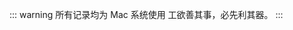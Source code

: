 ::: warning 所有记录均为 Mac 系统使用
工欲善其事，必先利其器。
:::

<script setup>
import index from './index.vue'

const data = [
  {
    text: "影音阅读",
    items: [
      {
        text: "IINA",
        type: "播放器",
        desc: "适用于 macOS 的现代媒体播放器。",
        link: "https://iina.io/",
        github: "https://github.com/iina/iina",
        tags: [{ text: "免费", type: "tip" }],
      },
      {
        text: "Infuse",
        type: "播放器",
        icon: "/Infuse.png",
        link: "https://firecore.cn/infuse",
        tags: [{ text: "收费", type: "warning" }],
        desc: "优雅强大的视频播放器，支持几乎所有视频格式，适用于iPhone、iPad、Apple TV和Mac。",
      },
      {
        text: "MarkMark",
        type: "网址记录",
        icon: "/MarkMark.png",
        link: "https://apps.apple.com/cn/app/markmark/id6475077023",
        tags: [{ text: "收费", type: "warning" }],
        desc: "全新的收藏工具，帮助你收集和整理文章、网站和各类网页，超越普通书签和稍后阅读应用的功能。",
      },
      {
        text: "Chrome",
        type: "浏览器",
        desc: "Chrome，不一样的浏览器体验",
        icon: "/chrome.png",
        link: "https://www.google.cn/intl/zh-CN/chrome/",
        tags: [{ text: "免费", type: "tip" }],
      },
      {
        text: "Spark",
        type: "邮件客户端",
        desc: "智能、直观的电子邮件客户端，帮助您轻松管理收件箱，支持多账户、智能通知和团队协作功能。",
        link: "https://sparkmailapp.com/",
        tags: [
          { text: "基础免费", type: "tip" },
          { text: "订阅", type: "warning" }
        ],
      },
    ],
  },
  {
    text: "小工具",
    items: [
      {
        text: "Itsycal",
        type: "日历",
        desc: "Itsycal 是一个微型菜单栏日历。如果需要，它会将您的事件显示为 Mac 日历应用程序的伴侣。",
        link: "https://www.mowglii.com/itsycal/",
        tags: [{ text: "免费", type: "tip" }],
      },
      {
        text: "Easydict",
        type: "翻译",
        icon: "/Easydict.png",
        link: "https://github.com/tisfeng/Easydict",
        tags: [{ text: "免费", type: "tip" }],
        desc: "Easydict 是一个简洁易用的词典翻译 macOS App，能够轻松优雅地查找单词或翻译文本。",
      },
      {
        text: "Strongbox",
        type: "密码记录",
        desc: "功能强大的密码管理器，安全可靠，支持iPhone、iPad和Mac，不必再忘记密码。",
        link: "https://strongboxsafe.com/",
        tags: [{ text: "收费", type: "warning" }],
      },
      {
        text: "iShot Pro",
        type: "截图",
        icon: "/iShotPro.webp",
        link: "https://www.better365.cn/ishot.html",
        tags: [{ text: "收费", type: "warning" }],
        desc: "截图、长截图、全屏带壳截图、贴图、标注、取色、录屏、录音、OCR、翻译，一个顶十个，样样皆优秀！",
      },
      {
        text: "PasteNow",
        type: "剪贴板",
        link: "https://pastenow.app/",
        tags: [{ text: "收费", type: "warning" }],
        desc: "跨平台剪贴板管理工具，专注隐私与易用，通过iCloud同步所有iOS和macOS设备的剪贴板记录。",
      },
      {
        text: "MonitorControl",
        type: "显示器调节",
        icon: "/MonitorControl.png",
        link: "https://github.com/MonitorControl/MonitorControl",
        github: "https://github.com/MonitorControl/MonitorControl",
        desc: "控制外部显示器的亮度和音量，并显示本机OSD。使用menulet滑块或键盘，包括本机Apple键！",
        tags: [{ text: "免费", type: "tip" }],
      },
      {
        text: "Manico",
        type: "小工具",
        link: "https://manico.im/#home",
        tags: [{ text: "收费", type: "warning" }],
        desc: "Manico 是一个为 macOS 设计的快速的 App 启动和切换工具",
      },
    ],
  },
  {
    text: "系统",
    items: [
      {
        text: "Homebrew",
        type: "App 管理",
        link: "https://brew.sh/",
        github: "https://github.com/Homebrew/brew",
        tags: [{ text: "免费", type: "tip" }],
        desc: "macOS（或Linux）的缺失包管理器，轻松安装各类软件。",
      },
      {
        text: "Keka",
        type: "解压缩",
        icon: "/Keka.png",
        link: "https://www.keka.io/",
        tags: [{ text: "官网免费", type: "tip" }],
        desc: "macOS文件压缩解压工具，存储更多内容，保护隐私共享文件。",
      },
      {
        text: "raycast",
        type: "启动器",
        link: "https://www.raycast.com/",
        tags: [
          { text: "基础免费", type: "tip" },
          { text: "收费", type: "warning" },
        ],
        desc: "极速可扩展的启动器，帮助你完成任务、计算、分享链接等多种功能。",
      },
      {
        text: "proxyman",
        type: "拦截",
        link: "https://proxyman.io/",
        tags: [
          { text: "基础免费", type: "tip" },
          { text: "收费", type: "warning" },
        ],
        desc: "一流的macOS原生应用，用于捕获、解密和模拟HTTP/HTTPS流量，提供全面的调试工具。",
      },
      {
        text: "网速&电池",
        type: "网速",
        desc: "实时网速 & 电池健康",
        icon: "/internetSpeed.webp",
        link: "https://apps.apple.com/cn/app/%E7%BD%91%E9%80%9F-%E7%94%B5%E6%B1%A0/id1387780159?mt=12",
        tags: [{ text: "收费", type: "warning" }],
      },
      {
        text: "App Cleaner & Uninstaller",
        type: "卸载",
        desc: "智能、直观且高效的Mac清理工具，用于卸载应用程序并管理各类扩展。",
        icon: "/Uninstaller.png",
        link: "https://nektony.com/mac-app-cleaner",
        tags: [{ text: "收费", type: "warning" }],
      },
      {
        text: "AdGuard",
        type: "广告拦截",
        link: "https://adguard.app/zh_cn/adguard-mac/overview.html",
        tags: [{ text: "收费", type: "warning" }],
        desc: "专为macOS设计的独立广告拦截程序，提供比浏览器扩展更多功能，拦截各种应用内广告，保护隐私。",
      },
      {
        text: "Bartender",
        type: "状态栏",
        link: "https://www.macbartender.com/",
        tags: [{ text: "收费", type: "warning" }],
        desc: "强大的菜单栏管理工具，让你完全控制菜单栏项目的显示与隐藏，支持快速显示、搜索和自定义快捷键。",
      },
      {
        text: "Shadowrocket",
        type: "代理",
        desc: "基于规则的代理工具客户端，适用于iPhone/iPad。",
        icon: "/Shadowrocket.png",
        link: "https://apps.apple.com/us/app/shadowrocket/id932747118?l=zh-Hans-CN",
        tags: [
          { text: "收费", type: "warning" },
          { text: "外区", type: "warning" },
        ],
      },
    ],
  },
  {
    text: "弃用",
    items: [
      {
        text: "One Switch",
        type: "快捷按键",
        icon: "/OneSwitch.svg",
        desc: "所有强大的开关都集中在一个地方。",
        link: "https://fireball.studio/oneswitch/",
        tags: [
          { text: "收费", type: "warning" },
          { text: "弃用", type: "danger" },
        ],
      },
      {
        text: "MenubarX",
        type: "浏览器",
        desc: "MenubarX 是一款强大的 Mac 菜单栏浏览器，把网页添加到菜单栏上，像原生 App 一样即开即用，为你打开 Web Apps 的新世界。",
        link: "https://menubarx.app/",
        tags: [
          { text: "收费", type: "warning" },
          { text: "弃用", type: "danger" },
        ],
      },
      {
        text: "Thor",
        type: "小工具",
        icon: "/Thor.png",
        desc: "快速打开指定应用程序的启动工具。",
        link: "https://apps.apple.com/us/app/thor-launcher/id1120999687?l=zh-Hans-CN&mt=12",
        github: "https://github.com/gbammc/Thor",
        tags: [{ text: "免费", type: "tip" }, { text: "macOS 15", type: "danger" }],
      },
      {
        text: "OnlySwitch",
        type: "快捷按键",
        icon: "/OnlySwitch.png",
        desc: "菜单栏多合一开关工具，简洁实用。",
        link: "https://github.com/jacklandrin/OnlySwitch",
        tags: [
          { text: "免费", type: "tip" },
          { text: "弃用", type: "danger" },
        ],
      },
    ],
  },
];
</script>

<index :data="data"/>
